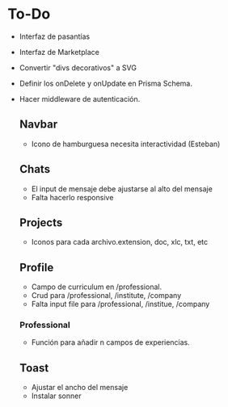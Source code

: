 # To-Do

- Interfaz de pasantías
- Interfaz de Marketplace
- Convertir "divs decorativos" a SVG
- Definir los onDelete y onUpdate en Prisma Schema.
- Hacer middleware de autenticación.

  ## Navbar

  - Icono de hamburguesa necesita interactividad (Esteban)

  ## Chats

  - El input de mensaje debe ajustarse al alto del mensaje
  - Falta hacerlo responsive

  ## Projects

  - Iconos para cada archivo.extension, doc, xlc, txt, etc

  ## Profile

  - Campo de curriculum en /professional.
  - Crud para /professional, /institute, /company
  - Falta input file para /professional, /institue, /company

  ### Professional

  - Función para añadir n campos de experiencias.

  ## Toast

  - Ajustar el ancho del mensaje
  - Instalar sonner